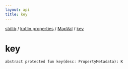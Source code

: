 ```yaml
---
layout: api
title: key
---
```

[stdlib](../../index.html) / [kotlin.properties](../index.html) / [MapVal](index.html) / [key](key.html)

# key

```
abstract protected fun key(desc: PropertyMetadata): K
```
